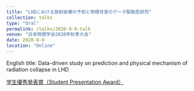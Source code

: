 ```yaml
---
title: "LHDにおける放射崩壊の予知と物理背景のデータ駆動型研究"
collection: talks
type: "Oral"
permalink: /talks/2020-9-9-talk
venue: "日本物理学会2020年秋季大会"
date: 2020-9-9
location: "Online"
---
```


English title: Data-driven study on prediction and physical mechanism of radiation collapse in LHD

[学生優秀発表賞（Student Presentation Award）](https://www.jps.or.jp/activities/awards/gakusei/2020_student_presentation_award.php)